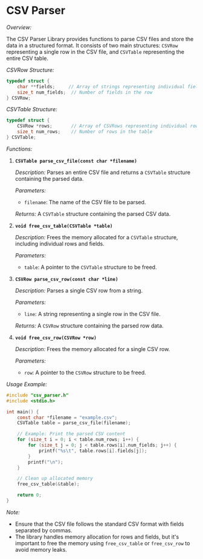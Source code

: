 # CSV Parser
*Overview:*

The CSV Parser Library provides functions to parse CSV files and store the data in a structured format. It consists of two main structures: `CSVRow` representing a single row in the CSV file, and `CSVTable` representing the entire CSV table.

*CSVRow Structure:*

```c
typedef struct {
    char **fields;     // Array of strings representing individual fields in the row
    size_t num_fields;  // Number of fields in the row
} CSVRow;
```

*CSVTable Structure:*

```c
typedef struct {
    CSVRow *rows;       // Array of CSVRows representing individual rows in the table
    size_t num_rows;    // Number of rows in the table
} CSVTable;
```

*Functions:*

1. **`CSVTable parse_csv_file(const char *filename)`**

   *Description:*
   Parses an entire CSV file and returns a `CSVTable` structure containing the parsed data.

   *Parameters:*
   - `filename`: The name of the CSV file to be parsed.

   *Returns:*
   A `CSVTable` structure containing the parsed CSV data.

2. **`void free_csv_table(CSVTable *table)`**

   *Description:*
   Frees the memory allocated for a `CSVTable` structure, including individual rows and fields.

   *Parameters:*
   - `table`: A pointer to the `CSVTable` structure to be freed.

3. **`CSVRow parse_csv_row(const char *line)`**

   *Description:*
   Parses a single CSV row from a string.

   *Parameters:*
   - `line`: A string representing a single row in the CSV file.

   *Returns:*
   A `CSVRow` structure containing the parsed row data.

4. **`void free_csv_row(CSVRow *row)`**

   *Description:*
   Frees the memory allocated for a single CSV row.

   *Parameters:*
   - `row`: A pointer to the `CSVRow` structure to be freed.


*Usage Example:*

```c
#include "csv_parser.h"
#include <stdio.h>

int main() {
    const char *filename = "example.csv";
    CSVTable table = parse_csv_file(filename);

    // Example: Print the parsed CSV content
    for (size_t i = 0; i < table.num_rows; i++) {
        for (size_t j = 0; j < table.rows[i].num_fields; j++) {
            printf("%s\t", table.rows[i].fields[j]);
        }
        printf("\n");
    }

    // Clean up allocated memory
    free_csv_table(&table);

    return 0;
}
```

*Note:*
- Ensure that the CSV file follows the standard CSV format with fields separated by commas.
- The library handles memory allocation for rows and fields, but it's important to free the memory using `free_csv_table` or `free_csv_row` to avoid memory leaks.
